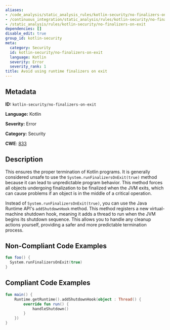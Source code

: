 ```yaml
---
aliases:
- /code_analysis/static_analysis_rules/kotlin-security/no-finalizers-on-exit
- /continuous_integration/static_analysis/rules/kotlin-security/no-finalizers-on-exit
- /static_analysis/rules/kotlin-security/no-finalizers-on-exit
dependencies: []
disable_edit: true
group_id: kotlin-security
meta:
  category: Security
  id: kotlin-security/no-finalizers-on-exit
  language: Kotlin
  severity: Error
  severity_rank: 1
title: Avoid using runtime finalizers on exit
---
```

<!--  SOURCED FROM https://github.com/DataDog/datadog-static-analyzer-rule-docs -->


## Metadata
**ID:** `kotlin-security/no-finalizers-on-exit`

**Language:** Kotlin

**Severity:** Error

**Category:** Security

**CWE**: [833](https://cwe.mitre.org/data/definitions/833.html)

## Description
This ensures the proper termination of Kotlin programs. It is generally considered unsafe to use the `System.runFinalizersOnExit(true)` method because it can lead to unpredictable program behavior. This method forces all objects undergoing finalization to be finalized when the JVM exits, which can cause problems if an object is in the middle of a critical operation.

Instead of `System.runFinalizersOnExit(true)`, you can use the Java Runtime API's `addShutdownHook` method. This method registers a new virtual-machine shutdown hook, meaning it adds a thread to run when the JVM begins its shutdown sequence. This allows you to handle any cleanup actions yourself, providing a safer and more predictable termination process.

## Non-Compliant Code Examples
```kotlin
fun foo() {
  System.runFinalizersOnExit(true)
}
```

## Compliant Code Examples
```kotlin
fun main() {
    Runtime.getRuntime().addShutdownHook(object : Thread() {
        override fun run() {
            handleShutdown()
        }
    })
}
```
